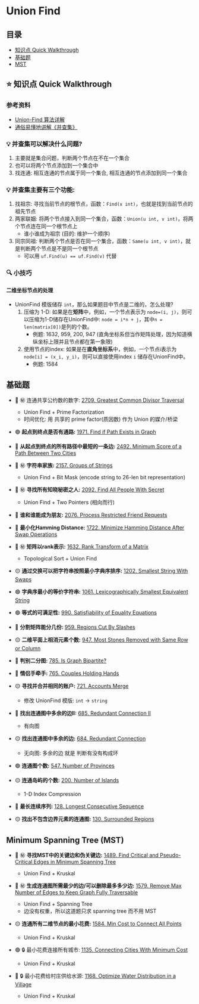 # Union Find

## 目录
* [知识点 Quick Walkthrough](#star-知识点-quick-walkthrough)
* [基础题](#基础题)
* [MST](#minimum-spanning-tree-mst)

## :star: 知识点 Quick Walkthrough
### 参考资料
* [Union-Find 算法详解](https://github.com/labuladong/fucking-algorithm/blob/master/%E7%AE%97%E6%B3%95%E6%80%9D%E7%BB%B4%E7%B3%BB%E5%88%97/UnionFind%E7%AE%97%E6%B3%95%E8%AF%A6%E8%A7%A3.md)
* [通俗易懂地讲解《并查集》](https://zhuanlan.zhihu.com/p/125604577)

### :bulb: 并查集可以解决什么问题?
1. 主要就是集合问题，判断两个节点在不在一个集合
2. 也可以将两个节点添加到一个集合中
3. 找连通: 相互连通的节点属于同一个集合, 相互连通的节点添加到同一个集合

### :bulb: 并查集主要有三个功能:
1. 找祖宗: 寻找当前节点的根节点，函数：`Find(x int)`，也就是找到当前节点的祖先节点
2. 两家联姻: 将两个节点接入到同一个集合，函数：`Union(u int, v int)`，将两个节点连在同一个根节点上
    * 谁小谁成为祖宗 (目的: 维护一个顺序)
3. 同宗同祖: 判断两个节点是否在同一个集合，函数：`Same(u int, v int)`，就是判断两个节点是不是同一个根节点
    * 可以用 `uf.Find(u) == uf.Find(v)` 代替

### :mag: 小技巧
#### 二维坐标节点的处理
* UnionFind 模版储存 `int`，那么如果题目中节点是二维的，怎么处理?
    1. 压缩为 1-D: 如果是在**矩阵**中，例如，一个节点表示为 `node=(i, j)`，则可以压缩为1-D储存在UnionFind中: `node = i*n + j`，其中`n = len(matrix[0])`是列的个数。
        * 例题: 1632, 959, 200, 947 (直角坐标系但当作矩阵处理，因为知道横纵坐标上限并且节点都在第一象限)
    2. 使用节点的index: 如果是在**直角坐标系**中，例如，一个节点i表示为 `node[i] = (x_i, y_i)`，则可以直接使用index `i` 储存在UnionFind中。
        * 例题: 1584

## 基础题

* :red_circle: :secret: 连通共享公约数的数字: [2709. Greatest Common Divisor Traversal](https://leetcode.com/problems/greatest-common-divisor-traversal/description/)
    * Union Find + Prime Factorization
    * 时间优化: 用 共享的 prime factor(质因数) 作为 Union 的媒介/桥梁

* :green_circle: **起点到终点是否有通路:** [1971. Find if Path Exists in Graph](https://leetcode.com/problems/find-if-path-exists-in-graph/)

* :red_circle: **从起点到终点的所有路径中最短的一条边:** [2492. Minimum Score of a Path Between Two Cities](https://leetcode.com/problems/minimum-score-of-a-path-between-two-cities/description/)

* :red_circle: :secret: **字符串家族:** [2157. Groups of Strings](https://leetcode.com/problems/groups-of-strings/description/)
	* Union Find + Bit Mask (encode string to 26-len bit representation)

* :red_circle: :secret: **寻找所有知晓秘密之人:** [2092. Find All People With Secret](https://leetcode.com/problems/find-all-people-with-secret/description/)
    * Union Find + Two Pointers (相向而行)

* :red_circle: **谁和谁能成为朋友:** [2076. Process Restricted Friend Requests](https://leetcode.com/problems/process-restricted-friend-requests/description/)

* :red_circle: **最小化Hamming Distance:** [1722. Minimize Hamming Distance After Swap Operations](https://leetcode.com/problems/minimize-hamming-distance-after-swap-operations/description/)

* :red_circle: :secret: **矩阵以rank表示:** [1632. Rank Transform of a Matrix](https://leetcode.com/problems/rank-transform-of-a-matrix/description/)
    * Topological Sort + Union Find

* :yellow_circle: **通过交换可以把字符串按照最小字典序排序:** [1202. Smallest String With Swaps](https://leetcode.com/problems/smallest-string-with-swaps/description/)

* :green_circle: **字典序最小的等价字符串:** [1061. Lexicographically Smallest Equivalent String](https://leetcode.com/problems/lexicographically-smallest-equivalent-string/description/)

* :green_circle: **等式的可满足性:** [990. Satisfiability of Equality Equations](https://leetcode.com/problems/satisfiability-of-equality-equations/description/)

* :red_circle: **分割矩阵能分几份:** [959. Regions Cut By Slashes](https://leetcode.com/problems/regions-cut-by-slashes/)

* :yellow_circle: **二维平面上相消元素个数:** [947. Most Stones Removed with Same Row or Column](https://leetcode.com/problems/most-stones-removed-with-same-row-or-column/description/)

* :red_circle: **判别二分图:** [785. Is Graph Bipartite?](https://leetcode.com/problems/is-graph-bipartite/)

* :red_circle: **情侣手牵手:** [765. Couples Holding Hands](https://leetcode.com/problems/couples-holding-hands/description/)

* :yellow_circle: **寻找并合并相同的账户:** [721. Accounts Merge](https://leetcode.com/problems/accounts-merge/description/)
    * 修改 UnionFind 模版: `int` -> `string`

* :red_circle: **找出连通图中多余的边II:** [685. Redundant Connection II](https://leetcode.com/problems/redundant-connection-ii/)
    * 有向图

* :yellow_circle: **找出连通图中多余的边:** [684. Redundant Connection](https://leetcode.com/problems/redundant-connection/)
    * 无向图: 多余的边 就是 判断有没有构成环

* :green_circle: **连通图个数:** [547. Number of Provinces](https://leetcode.com/problems/number-of-provinces/description/)

* :yellow_circle: **连通岛屿的个数:** [200. Number of Islands](https://leetcode.com/problems/number-of-islands/submissions/)
    * 1-D Index Compression

* :red_circle: **最长连续序列:** [128. Longest Consecutive Sequence](https://leetcode.com/problems/longest-consecutive-sequence/description/)

* :yellow_circle: **找出不包含边界元素的连通图:** [130. Surrounded Regions](https://leetcode.com/problems/surrounded-regions/)

## Minimum Spanning Tree (MST)
* :red_circle: :secret: **寻找MST中的关键边和伪关键边:** [1489. Find Critical and Pseudo-Critical Edges in Minimum Spanning Tree](https://leetcode.com/problems/find-critical-and-pseudo-critical-edges-in-minimum-spanning-tree/description/)
    * Union Find + Kruskal

* :red_circle: :secret: **生成连通图所需最少的边/可以删除最多多少边:** [1579. Remove Max Number of Edges to Keep Graph Fully Traversable](https://leetcode.com/problems/remove-max-number-of-edges-to-keep-graph-fully-traversable/description/)
    * Union Find + Spanning Tree
    * 边没有权重，所以这道题只求 spanning tree 而不用 MST

* :yellow_circle: **连通所有二维节点的最小花费:** [1584. Min Cost to Connect All Points](https://leetcode.com/problems/min-cost-to-connect-all-points/description/)
    * Union Find + Kruskal

* :green_circle: :lock: 最小花费连接所有城市: [1135. Connecting Cities With Minimum Cost](https://leetcode.ca/all/1135.html)
    * Union Find + Kruskal

* :red_circle: :lock: 最小花费给村庄供给水源: [1168. Optimize Water Distribution in a Village](https://leetcode.ca/2019-02-10-1168-Optimize-Water-Distribution-in-a-Village/)
    * Union Find + Kruskal